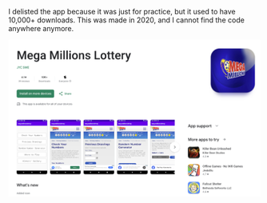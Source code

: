 I delisted the app because it was just for practice, but it used to have 10,000+ downloads. This was made in 2020, and I cannot find the code anywhere anymore.

![alt text](./photo)
